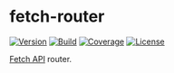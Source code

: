 # fetch-router

[![Version](https://img.shields.io/github/package-json/v/ct0r/fetch-router.svg?style=flat-square)](https://github.com/ct0r/fetch-router/blob/master/package.json)
[![Build](https://img.shields.io/circleci/project/github/ct0r/fetch-router/master.svg?style=flat-square)](https://circleci.com/gh/ct0r/fetch-router)
[![Coverage](https://img.shields.io/codeclimate/coverage/ct0r/fetch-router.svg?style=flat-square)](https://codeclimate.com/github/ct0r/fetch-router)
[![License](https://img.shields.io/github/license/ct0r/fetch-router.svg?style=flat-square)](https://github.com/ct0r/fetch-router/blob/master/LICENSE)

[Fetch API] router.

[Fetch API]: https://developer.mozilla.org/en-US/docs/Web/API/Fetch_API
